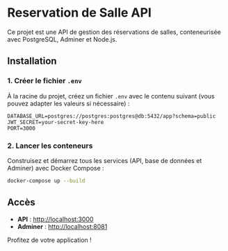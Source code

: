 # Reservation de Salle API

Ce projet est une API de gestion des réservations de salles, conteneurisée avec PostgreSQL, Adminer et Node.js.

## Installation

### 1. Créer le fichier `.env`

À la racine du projet, créez un fichier `.env` avec le contenu suivant (vous pouvez adapter les valeurs si nécessaire) :

```env
DATABASE_URL=postgres://postgres:postgres@db:5432/app?schema=public
JWT_SECRET=your-secret-key-here
PORT=3000
```

### 2. Lancer les conteneurs

Construisez et démarrez tous les services (API, base de données et Adminer) avec Docker Compose :

```bash
docker-compose up --build
```

## Accès

- **API** : [http://localhost:3000](http://localhost:3000)
- **Adminer** : [http://localhost:8081](http://localhost:8081)

Profitez de votre application !
